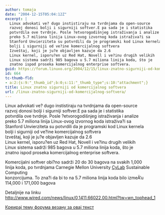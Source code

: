 ```yaml
---
author: tomaja
date: "2004-12-15T05:04:12Z"
excerpt: |
  Linux advokati ve? dugo instistiraju na tvrdnjama da open-source
  razvoj donosi bolji i sigurniji softver.E pa sada je i statistika
  potvrdila ove tvrdnje. Posle ?etvorogodišnjeg istraživanja i analize
  preko 5.7 miliona linija Linux-ovog izvornog koda istraživa?i sa
  Stanford Unvierziteta su potvrdili da je programski kod Linux kernela
  bolji i sigurniji od ve?ine komercijalnog softvera
  Izveštaj, koji je ju?e objavljen kazuje da 2.6
  Linux kernel, isporu?en uz Red Hat, Novell i ve?inu drugih velikih
  Linux sistema sadrži 985 bagova u 5.7 miliona linija koda, što je
  znatno ispod proseka komercijalnog enterprise softvera.
guid: https://forum.linuxo.org/2004/12/15/linux-znatno-sigurniji-od-komercijalnog-softvera/
id: 664
tc-thumb-fld:
- a:2:{s:9:"_thumb_id";b:0;s:11:"_thumb_type";s:10:"attachment";}
title: Linux znatno sigurniji od komercijalnog softvera
url: /linux-znatno-sigurniji-od-komercijalnog-softvera/
---
```

Linux advokati ve? dugo instistiraju na tvrdnjama da open-source  
razvoj donosi bolji i sigurniji softver.E pa sada je i statistika  
potvrdila ove tvrdnje. Posle ?etvorogodišnjeg istraživanja i analize  
preko 5.7 miliona linija Linux-ovog izvornog koda istraživa?i sa  
Stanford Unvierziteta su potvrdili da je programski kod Linux kernela  
bolji i sigurniji od ve?ine komercijalnog softvera  
Izveštaj, koji je ju?e objavljen kazuje da 2.6  
Linux kernel, isporu?en uz Red Hat, Novell i ve?inu drugih velikih  
Linux sistema sadrži 985 bagova u 5.7 miliona linija koda, što je  
znatno ispod proseka komercijalnog enterprise softvera.<!--break-->

  
Komercijalni softver obi?no sadrži 20 do 30 bagova na svakih 1,000  
linija koda, po tvrdnjama Carnegie Mellon University [CyLab](http://www.cylab.cmu.edu) Sustainable Computing  
konzorcijuma. To zna?i da bi to na 5.7 miliona linija koda bilo izmeÄ‘u  
114,000 i 171,000 bagova

Detaljnije na linku  
<a target="_blank"
href="http://www.wired.com/news/linux/0,1411,66022,00.html?tw=wn_tophead_1">http://www.wired.com/news/linux/0,1411,66022,00.html?tw=wn_tophead_1</a>

[Креирај тему форума везану за овај текст](https://linuxo.org/nova-tema-na-forumu/?se_pid=664)